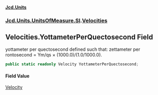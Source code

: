 #### [Jcd.Units](index 'index')
### [Jcd.Units.UnitsOfMeasure.SI](Jcd.Units.UnitsOfMeasure.SI 'Jcd.Units.UnitsOfMeasure.SI').[Velocities](Velocities 'Jcd.Units.UnitsOfMeasure.SI.Velocities')

## Velocities.YottameterPerQuectosecond Field

yottameter per quectosecond defined such that: zettameter per rontosecond = Ym/qs × (1000.0)/(1.0/1000.0).

```csharp
public static readonly Velocity YottameterPerQuectosecond;
```

#### Field Value
[Velocity](Velocity 'Jcd.Units.UnitTypes.Velocity')